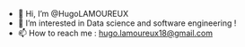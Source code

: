 - 👋 Hi, I’m @HugoLAMOUREUX
- 👀 I’m interested in Data science and software engineering !
- 📫 How to reach me : hugo.lamoureux18@gmail.com

<!---
HugoLAMOUREUX/HugoLAMOUREUX is a ✨ special ✨ repository because its `README.md` (this file) appears on your GitHub profile.
You can click the Preview link to take a look at your changes.
--->
